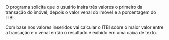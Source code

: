 O programa solicita que o usuário insira três valores o primeiro  da transação do imóvel, depois o valor venal do imóvel e a porcentagem do ITBI.

Com base nos valores inseridos vai calcular o ITBI sobre o maior valor entre a transação e o venal então o resultado é exibido em uma caixa de texto.